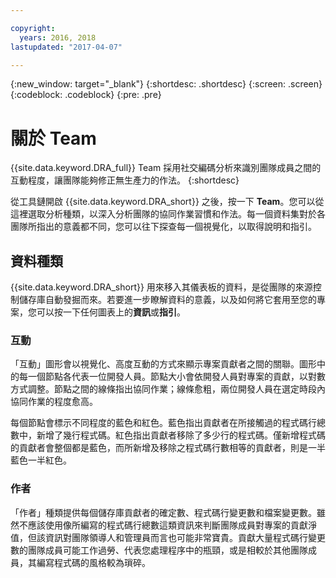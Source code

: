 ```yaml
---

copyright:
  years: 2016, 2018
lastupdated: "2017-04-07"

---
```


{:new_window: target="_blank"}
{:shortdesc: .shortdesc}
{:screen: .screen}
{:codeblock: .codeblock}
{:pre: .pre}

# 關於 Team

{{site.data.keyword.DRA_full}} Team 採用社交編碼分析來識別團隊成員之間的互動程度，讓團隊能夠修正無生產力的作法。
{:shortdesc}

從工具鏈開啟 {{site.data.keyword.DRA_short}} 之後，按一下 **Team**。您可以從這裡選取分析種類，以深入分析團隊的協同作業習慣和作法。每一個資料集對於各團隊所指出的意義都不同，您可以往下探查每一個視覺化，以取得說明和指引。  

## 資料種類

{{site.data.keyword.DRA_short}} 用來移入其儀表板的資料，是從團隊的來源控制儲存庫自動發掘而來。若要進一步瞭解資料的意義，以及如何將它套用至您的專案，您可以按一下任何圖表上的**資訊**或**指引**。

### 互動

「互動」圖形會以視覺化、高度互動的方式來顯示專案貢獻者之間的關聯。圖形中的每一個節點各代表一位開發人員。節點大小會依開發人員對專案的貢獻，以對數方式調整。節點之間的線條指出協同作業；線條愈粗，兩位開發人員在選定時段內協同作業的程度愈高。

每個節點會標示不同程度的藍色和紅色。藍色指出貢獻者在所接觸過的程式碼行總數中，新增了幾行程式碼。紅色指出貢獻者移除了多少行的程式碼。僅新增程式碼的貢獻者會整個都是藍色，而所新增及移除之程式碼行數相等的貢獻者，則是一半藍色一半紅色。

### 作者

「作者」種類提供每個儲存庫貢獻者的確定數、程式碼行變更數和檔案變更數。雖然不應該使用像所編寫的程式碼行總數這類資訊來判斷團隊成員對專案的貢獻淨值，但該資訊對團隊領導人和管理員而言也可能非常寶貴。貢獻大量程式碼行變更數的團隊成員可能工作過勞、代表您處理程序中的瓶頸，或是相較於其他團隊成員，其編寫程式碼的風格較為瑣碎。
